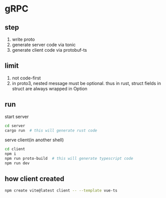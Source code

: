 # gRPC 

## step

1. write proto
1. generate server code via tonic
1. generate client code via protobuf-ts

## limit

1. not code-first
2. in proto3, nested message must be optional. thus in rust, struct fields in struct are always wrapped in Option

## run

start server

```sh
cd server
cargo run  # this will generate rust code
```

serve client(in another shell)

```sh
cd client
npm i
npm run proto-build  # this will generate typescript code
npm run dev
```

## how client created

```sh
npm create vite@latest client -- --template vue-ts
```
